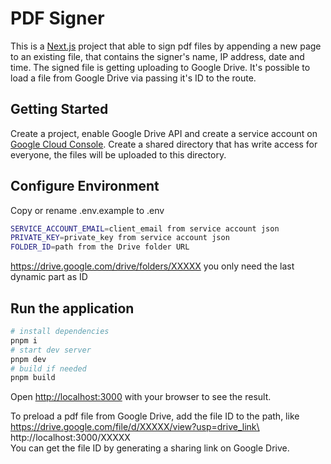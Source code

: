# PDF Signer

This is a [Next.js](https://nextjs.org) project that able to sign pdf files by appending a new page to an existing file, that contains the signer's name, IP address, date and time.
The signed file is getting uploading to Google Drive. It's possible to load a file from Google Drive via passing it's ID to the route.

## Getting Started

Create a project, enable Google Drive API and create a service account on [Google Cloud Console](https://console.cloud.google.com/). Create a shared directory that has write access for everyone, the files will be uploaded to this directory.

## Configure Environment

Copy or rename .env.example to .env

```bash
SERVICE_ACCOUNT_EMAIL=client_email from service account json
PRIVATE_KEY=private_key from service account json
FOLDER_ID=path from the Drive folder URL
```

https://drive.google.com/drive/folders/XXXXX you only need the last dynamic part as ID

## Run the application

```bash
# install dependencies
pnpm i
# start dev server
pnpm dev
# build if needed
pnpm build
```

Open [http://localhost:3000](http://localhost:3000) with your browser to see the result.

To preload a pdf file from Google Drive, add the file ID to the path, like\
https://drive.google.com/file/d/XXXXX/view?usp=drive_link\
http://localhost:3000/XXXXX\
You can get the file ID by generating a sharing link on Google Drive.
